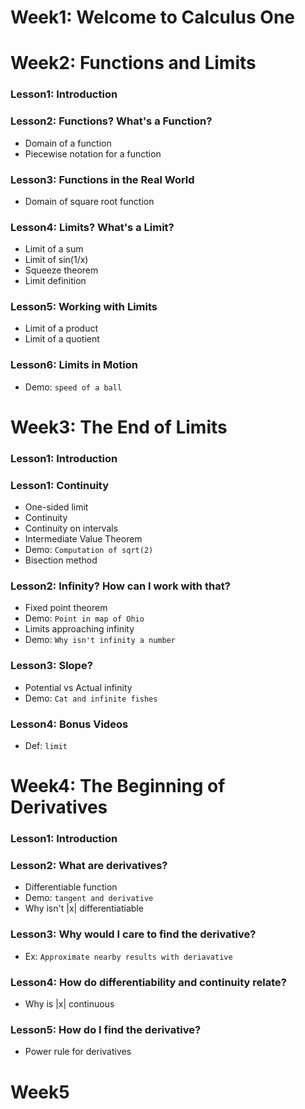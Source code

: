 # Week1: Welcome to Calculus One

# Week2: Functions and Limits
### Lesson1: Introduction

### Lesson2: Functions? What's a Function?

- Domain of a function
- Piecewise notation for a function

### Lesson3: Functions in the Real World

- Domain of square root function

### Lesson4: Limits? What's a Limit?

- Limit of a sum
- Limit of sin(1/x)
- Squeeze theorem
- Limit definition

### Lesson5: Working with Limits

- Limit of a product
- Limit of a quotient

### Lesson6: Limits in Motion

- Demo: `speed of a ball`

# Week3: The End of Limits
### Lesson1: Introduction

### Lesson1: Continuity

- One-sided limit
- Continuity
- Continuity on intervals
- Intermediate Value Theorem
- Demo: `Computation of sqrt(2)`
- Bisection method

### Lesson2: Infinity? How can I work with that?

- Fixed point theorem
- Demo: `Point in map of Ohio`
- Limits approaching infinity
- Demo: `Why isn't infinity a number`

### Lesson3: Slope?

- Potential vs Actual infinity
- Demo: `Cat and infinite fishes`

### Lesson4: Bonus Videos

- Def: `limit`

# Week4: The Beginning of Derivatives
### Lesson1: Introduction

### Lesson2: What are derivatives?

- Differentiable function
- Demo: `tangent and derivative`
- Why isn't |x| differentiatiable

### Lesson3: Why would I care to find the derivative?

- Ex: `Approximate nearby results with deriavative`

### Lesson4: How do differentiability and continuity relate?

- Why is |x| continuous

### Lesson5: How do I find the derivative?

- Power rule for derivatives
# Week5
